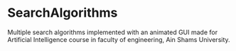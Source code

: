 # SearchAlgorithms
Multiple search algorithms implemented with an animated GUI made for Artificial Intelligence course in faculty of engineering, Ain Shams University.
